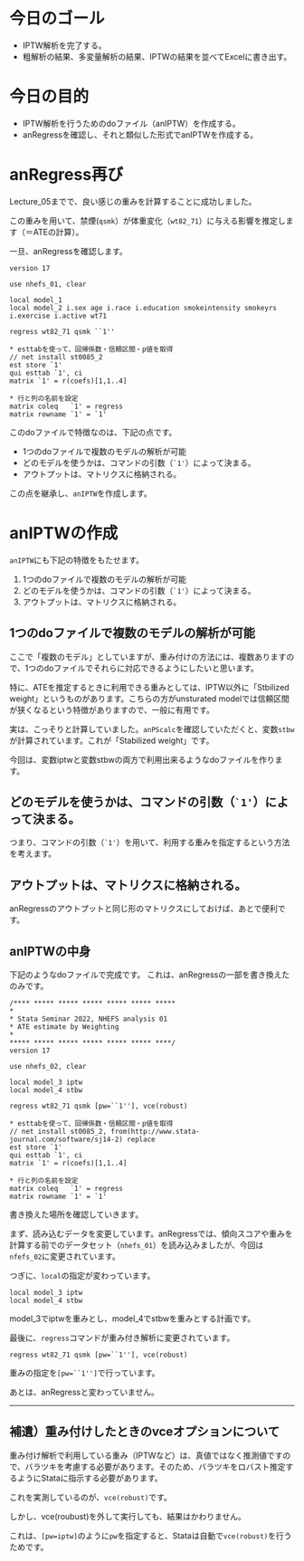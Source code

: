 # 今日のゴール
* IPTW解析を完了する。
* 粗解析の結果、多変量解析の結果、IPTWの結果を並べてExcelに書き出す。

# 今日の目的
* IPTW解析を行うためのdoファイル（anIPTW）を作成する。
* anRegressを確認し、それと類似した形式でanIPTWを作成する。

# anRegress再び
Lecture_05までで、良い感じの重みを計算することに成功しました。

この重みを用いて、禁煙(`qsmk`）が体重変化（`wt82_71`）に与える影響を推定します（＝ATEの計算）。

一旦、anRegressを確認します。

```
version 17

use nhefs_01, clear

local model_1 
local model_2 i.sex age i.race i.education smokeintensity smokeyrs i.exercise i.active wt71

regress wt82_71 qsmk ``1''

* esttabを使って、回帰係数・信頼区間・p値を取得
// net install st0085_2
est store `1'
qui esttab `1', ci 
matrix `1' = r(coefs)[1,1..4]

* 行と列の名前を設定
matrix coleq   `1' = regress
matrix rowname `1' = `1'
```

このdoファイルで特徴なのは、下記の点です。
* 1つのdoファイルで複数のモデルの解析が可能
* どのモデルを使うかは、コマンドの引数（`` `1' ``）によって決まる。
* アウトプットは、マトリクスに格納される。

この点を継承し、`anIPTW`を作成します。

# anIPTWの作成
`anIPTW`にも下記の特徴をもたせます。
1. 1つのdoファイルで複数のモデルの解析が可能
2. どのモデルを使うかは、コマンドの引数（`` `1' ``）によって決まる。
3. アウトプットは、マトリクスに格納される。

## 1つのdoファイルで複数のモデルの解析が可能
ここで「複数のモデル」としていますが、重み付けの方法には、複数ありますので、1つのdoファイルでそれらに対応できるようにしたいと思います。

特に、ATEを推定するときに利用できる重みとしては、IPTW以外に「Stbilized weight」というものがあります。こちらの方がunsturated modelでは信頼区間が狭くなるという特徴がありますので、一般に有用です。

実は、こっそりと計算していました。`anPScalc`を確認していただくと、変数`stbw`が計算されています。これが「Stabilized weight」です。

今回は、変数iptwと変数stbwの両方で利用出来るようなdoファイルを作ります。

## どのモデルを使うかは、コマンドの引数（`` `1' ``）によって決まる。
つまり、コマンドの引数（`` `1' ``）を用いて、利用する重みを指定するという方法を考えます。

## アウトプットは、マトリクスに格納される。
anRegressのアウトプットと同じ形のマトリクスにしておけば、あとで便利です。

## anIPTWの中身

下記のようなdoファイルで完成です。
これは、anRegressの一部を書き換えたのみです。

```
/**** ***** ***** ***** ***** ***** *****
*
* Stata Seminar 2022, NHEFS analysis 01
* ATE estimate by Weighting 
*
***** ***** ***** ***** ***** ***** ****/
version 17

use nhefs_02, clear

local model_3 iptw
local model_4 stbw

regress wt82_71 qsmk [pw=``1''], vce(robust)

* esttabを使って、回帰係数・信頼区間・p値を取得
// net install st0085_2, from(http://www.stata-journal.com/software/sj14-2) replace
est store `1'
qui esttab `1', ci 
matrix `1' = r(coefs)[1,1..4]

* 行と列の名前を設定
matrix coleq   `1' = regress
matrix rowname `1' = `1'
```

書き換えた場所を確認していきます。

まず、読み込むデータを変更しています。anRegressでは、傾向スコアや重みを計算する前でのデータセット（`nhefs_01`）を読み込みましたが、今回は`nfefs_02`に変更されています。

つぎに、`local`の指定が変わっています。

```
local model_3 iptw
local model_4 stbw
```

model_3でiptwを重みとし、model_4でstbwを重みとする計画です。

最後に、`regress`コマンドが重み付き解析に変更されています。

```
regress wt82_71 qsmk [pw=``1''], vce(robust)
```

重みの指定を``` [pw=``1''] ```で行っています。

あとは、anRegressと変わっていません。


---------
## 補遺）重み付けしたときのvceオプションについて

重み付け解析で利用している重み（IPTWなど）は、真値ではなく推測値ですので、バラツキを考慮する必要があります。そのため、バラツキをロバスト推定するようにStataに指示する必要があります。

これを実測しているのが、`vce(robust)`です。

しかし、vce(roubust)を外して実行しても、結果はかわりません。

これは、`[pw=iptw]`のように`pw`を指定すると、Stataは自動で`vce(robust)`を行うためです。
